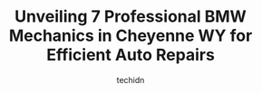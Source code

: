 ---
layout: ampstory
image: https://images.unsplash.com/photo-1637160969382-6562ca0d1435?ixlib=rb-4.0.3&ixid=MnwxMjA3fDB8MHxwaG90by1wYWdlfHx8fGVufDB8fHx8&auto=format&fit=crop&w=640&h=853&q=80
author: techidn
featured: false
description: Discover the 7 best BMW Mechanic in Cheyenne WY, USA and ensure your vehicle receives the highest quality of care. These trusted professionals are known for their skill, knowledge, and dedic
title: Unveiling 7 Professional BMW Mechanics in Cheyenne WY for Efficient Auto Repairs
cover:
   title: Unveiling 7 Professional BMW Mechanics in Cheyenne WY for Efficient Auto Repairs
   subtitle: Rickpate
   background: https://images.unsplash.com/photo-1637160969382-6562ca0d1435?ixlib=rb-4.0.3&ixid=MnwxMjA3fDB8MHxwaG90by1wYWdlfHx8fGVufDB8fHx8&auto=format&fit=crop&w=640&h=853&q=80

pages: 
 - layout: thirds
   top: <h1>#1 Meineke Car Care Center</h1>
   bottom: "<p>Got me right in.  Explained everything my vehicle needed and gave me an honest and fair quote.  Very professional and transparent.  They are my first choice to go now.  I</p>"
   background: https://www.knot35.com/toplist/wp-content/uploads/2023/06/best-bmw-mechanic-1-in-cheyenne-wy-1685841500.jpeg
   backgroundblur: true
 - layout: thirds
   top: <h1>#2 Mr Diesel & Auto Repair</h1>
   bottom: "<p>2518 S Greeley Hwy, Cheyenne, WY 82007, United States</p>"
   background: https://www.knot35.com/toplist/wp-content/uploads/2023/06/best-bmw-mechanic-2-in-cheyenne-wy-1685841500.jpeg
   cta:
      link: https://www.knot35.com/toplist/unveiling-7-professional-bmw-mechanics-in-cheyenne-wy-for-efficient-auto-repairs/
      text: Unveiling 7 Professional BMW Mechanics in Cheyenne WY for Efficient Auto Repairs
 - layout: thirds
   top: <h1>#3 Big Als Auto & Exhaust</h1>
   bottom: "<p>6526 US 30 Service Rd, Cheyenne, WY 82001, United States</p>"
   background: https://www.knot35.com/toplist/wp-content/uploads/2023/06/best-bmw-mechanic-3-in-cheyenne-wy-1685841501.jpeg
   cta:
      link: https://www.knot35.com/toplist/unveiling-7-professional-bmw-mechanics-in-cheyenne-wy-for-efficient-auto-repairs/
      text: Unveiling 7 Professional BMW Mechanics in Cheyenne WY for Efficient Auto Repairs
 - layout: thirds
   top: <h1>#4 Automotive Repair Specialists</h1>
   bottom: "<p>305 E Fox Farm Rd, Cheyenne, WY 82007, United States</p>"
   background: https://images.unsplash.com/photo-1515405295579-ba7b45403062?ixlib=rb-4.0.3&ixid=MnwxMjA3fDB8MHxwaG90by1wYWdlfHx8fGVufDB8fHx8&auto=format&fit=crop&w=640&h=853&q=80
   cta:
      link: https://www.knot35.com/toplist/unveiling-7-professional-bmw-mechanics-in-cheyenne-wy-for-efficient-auto-repairs/
      text: Unveiling 7 Professional BMW Mechanics in Cheyenne WY for Efficient Auto Repairs
 - layout: thirds
   top: <h1>#5 The Brake Stop</h1>
   bottom: "<p>1622 E Lincolnway, Cheyenne, WY 82001, United States</p>"
   background: https://images.unsplash.com/photo-1489694553447-4c9339da310d?ixlib=rb-4.0.3&ixid=MnwxMjA3fDB8MHxwaG90by1wYWdlfHx8fGVufDB8fHx8&auto=format&fit=crop&w=640&h=853&q=80
   cta:
      link: https://www.knot35.com/toplist/unveiling-7-professional-bmw-mechanics-in-cheyenne-wy-for-efficient-auto-repairs/
      text: Unveiling 7 Professional BMW Mechanics in Cheyenne WY for Efficient Auto Repairs
 - layout: thirds
   top: <h1>#6 Cheyenne Auto Repair & Services</h1>
   bottom: "<p>604 W Lincolnway, Cheyenne, WY 82001, United States</p>"
   background: https://images.unsplash.com/photo-1561679660-d00ee1e0dc8e?ixlib=rb-4.0.3&ixid=MnwxMjA3fDB8MHxwaG90by1wYWdlfHx8fGVufDB8fHx8&auto=format&fit=crop&w=640&h=853&q=80
   cta:
      link: https://www.knot35.com/toplist/unveiling-7-professional-bmw-mechanics-in-cheyenne-wy-for-efficient-auto-repairs/
      text: Unveiling 7 Professional BMW Mechanics in Cheyenne WY for Efficient Auto Repairs
 - layout: thirds
   top: <h1>#7 T and T Auto Center</h1>
   bottom: "<p>613 W College Dr, Cheyenne, WY 82007, United States</p>"
   background: https://images.unsplash.com/photo-1522441815192-d9f04eb0615c?ixlib=rb-4.0.3&ixid=MnwxMjA3fDB8MHxwaG90by1wYWdlfHx8fGVufDB8fHx8&auto=format&fit=crop&w=640&h=853&q=80
   cta:
      link: https://www.knot35.com/toplist/unveiling-7-professional-bmw-mechanics-in-cheyenne-wy-for-efficient-auto-repairs/
      text: Unveiling 7 Professional BMW Mechanics in Cheyenne WY for Efficient Auto Repairs
 - layout: thirds
   middle: Continue reading...
   background: https://images.unsplash.com/photo-1591393223703-56fe1347ac62?ixlib=rb-4.0.3&ixid=MnwxMjA3fDB8MHxwaG90by1wYWdlfHx8fGVufDB8fHx8&auto=format&fit=crop&w=640&h=853&q=80
   cta:
      link: https://www.knot35.com/toplist/unveiling-7-professional-bmw-mechanics-in-cheyenne-wy-for-efficient-auto-repairs/
      text: Unveiling 7 Professional BMW Mechanics in Cheyenne WY for Efficient Auto Repairs
      
---